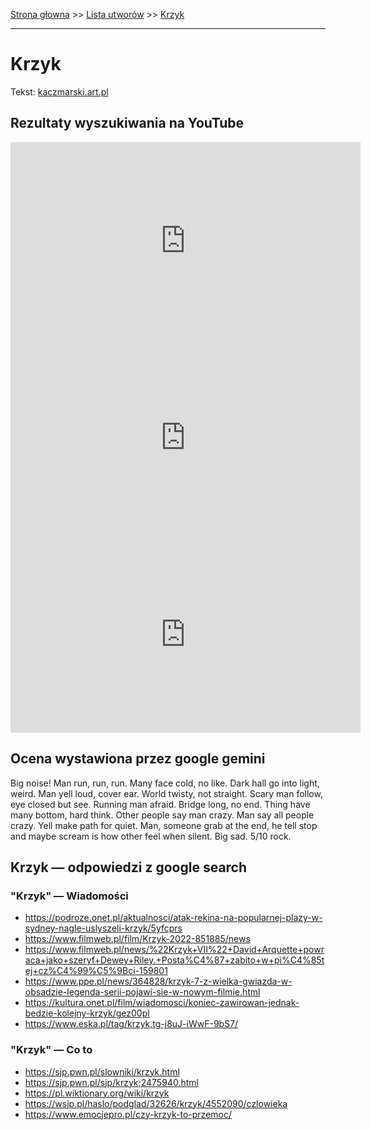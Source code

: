 [Strona głowna](../index.md) >> [Lista utworów](../list.md) >> [Krzyk](231.md)

---

# Krzyk

Tekst: [kaczmarski.art.pl](https://www.kaczmarski.art.pl/tworczosc/wiersze/krzyk/)

## Rezultaty wyszukiwania na YouTube

<iframe width="560" height="315" src="https://www.youtube.com/embed/8IaWemVjIhY?si=IdontcarewhotheIRSsendsImnotpayingtaxes" title="YouTube video player" frameborder="0" allow="accelerometer; autoplay; clipboard-write; encrypted-media; gyroscope; picture-in-picture; web-share" referrerpolicy="strict-origin-when-cross-origin" allowfullscreen></iframe>

<iframe width="560" height="315" src="https://www.youtube.com/embed/XCKRGQZQ8a0?si=IdontcarewhotheIRSsendsImnotpayingtaxes" title="YouTube video player" frameborder="0" allow="accelerometer; autoplay; clipboard-write; encrypted-media; gyroscope; picture-in-picture; web-share" referrerpolicy="strict-origin-when-cross-origin" allowfullscreen></iframe>

<iframe width="560" height="315" src="https://www.youtube.com/embed/EIbxzsPtnqw?si=IdontcarewhotheIRSsendsImnotpayingtaxes" title="YouTube video player" frameborder="0" allow="accelerometer; autoplay; clipboard-write; encrypted-media; gyroscope; picture-in-picture; web-share" referrerpolicy="strict-origin-when-cross-origin" allowfullscreen></iframe>

## Ocena wystawiona przez google gemini

Big noise! Man run, run, run. Many face cold, no like. Dark hall go into light, weird. Man yell loud, cover ear. World twisty, not straight. Scary man follow, eye closed but see. Running man afraid. Bridge long, no end. Thing have many bottom, hard think. Other people say man crazy. Man say all people crazy. Yell make path for quiet. Man, someone grab at the end, he tell stop and maybe scream is how other feel when silent. Big sad. 5/10 rock.


## Krzyk — odpowiedzi z google search

### "Krzyk" — Wiadomości

 - <https://podroze.onet.pl/aktualnosci/atak-rekina-na-popularnej-plazy-w-sydney-nagle-uslyszeli-krzyk/5yfcprs>
 - <https://www.filmweb.pl/film/Krzyk-2022-851885/news>
 - <https://www.filmweb.pl/news/%22Krzyk+VII%22+David+Arquette+powraca+jako+szeryf+Dewey+Riley.+Posta%C4%87+zabito+w+pi%C4%85tej+cz%C4%99%C5%9Bci-159801>
 - <https://www.ppe.pl/news/364828/krzyk-7-z-wielka-gwiazda-w-obsadzie-legenda-serii-pojawi-sie-w-nowym-filmie.html>
 - <https://kultura.onet.pl/film/wiadomosci/koniec-zawirowan-jednak-bedzie-kolejny-krzyk/gez00pl>
 - <https://www.eska.pl/tag/krzyk,tg-j8uJ-iWwF-9bS7/>

### "Krzyk" — Co to

 - <https://sjp.pwn.pl/slowniki/krzyk.html>
 - <https://sjp.pwn.pl/sjp/krzyk;2475940.html>
 - <https://pl.wiktionary.org/wiki/krzyk>
 - <https://wsjp.pl/haslo/podglad/32626/krzyk/4552090/czlowieka>
 - <https://www.emocjepro.pl/czy-krzyk-to-przemoc/>

